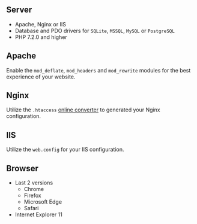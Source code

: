 Server
------

* Apache, Nginx or IIS
* Database and PDO drivers for `SQLite`, `MSSQL`, `MySQL` or `PostgreSQL`
* PHP 7.2.0 and higher


Apache
------

Enable the `mod_deflate`, `mod_headers` and `mod_rewrite` modules for the best experience of your website.


Nginx
-----

Utilize the `.htaccess` [online converter](https://winginx.com/en/htaccess) to generated your Nginx configuration.


IIS
---

Utilize the `web.config` for your IIS configuration.


Browser
-------

* Last 2 versions
  * Chrome
  * Firefox
  * Microsoft Edge
  * Safari
* Internet Explorer 11

